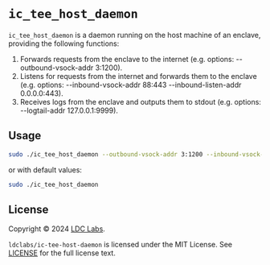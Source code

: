 # `ic_tee_host_daemon`

`ic_tee_host_daemon` is a daemon running on the host machine of an enclave, providing the following functions:

1. Forwards requests from the enclave to the internet (e.g. options: --outbound-vsock-addr 3:1200).
2. Listens for requests from the internet and forwards them to the enclave (e.g. options: --inbound-vsock-addr 88:443 --inbound-listen-addr 0.0.0.0:443).
3. Receives logs from the enclave and outputs them to stdout (e.g. options: --logtail-addr 127.0.0.1:9999).

## Usage
```bash
sudo ./ic_tee_host_daemon --outbound-vsock-addr 3:1200 --inbound-vsock-addr 88:443 --inbound-listen-addr 0.0.0.0:443 --logtail-addr 127.0.0.1:9999
```

or with default values:
```bash
sudo ./ic_tee_host_daemon
```

## License
Copyright © 2024 [LDC Labs](https://github.com/ldclabs).

`ldclabs/ic-tee-host-daemon` is licensed under the MIT License. See [LICENSE](./LICENSE) for the full license text.